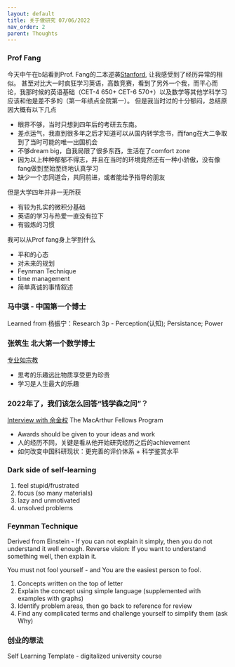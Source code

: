 ```yaml
---
layout: default
title: 关于做研究 07/06/2022
nav_order: 2
parent: Thoughts
--- 
```


### Prof Fang
今天中午在b站看到Prof. Fang的二本逆袭[Stanford](https://www.bilibili.com/video/BV123411J7WU?spm_id_from=333.999.0.0), 让我感受到了经历异常的相似。
甚至对比大一时疯狂学习英语，高数竞赛，看到了另外一个我，而平心而论，我那时候的英语基础（CET-4 650+ CET-6 570+）以及数学等其他学科学习应该和他是差不多的（第一年绩点全院第一）。
但是我当时过的十分郁闷，总结原因大概有以下几点
- 眼界不够，当时只想到四年后的考研去东南。
- 差点运气，我直到很多年之后才知道可以从国内转学念书，而fang在大二争取到了当时可能的唯一出国机会
- 不够dream big，自我局限了很多东西，生活在了comfort zone
- 因为以上种种郁郁不得志，并且在当时的环境竟然还有一种小骄傲，没有像fang做到至始至终地认真学习
- 缺少一个志同道合，共同前进，或者能给予指导的朋友

但是大学四年并非一无所获
- 有较为扎实的微积分基础
- 英语的学习与热爱一直没有拉下
- 有锻炼的习惯

我可以从Prof fang身上学到什么
- 平和的心态
- 对未来的规划
- Feynman Technique
- time management
- 简单真诚的事情叙述 

### 马中骐 - 中国第一个博士
Learned from 杨振宁：Research 3p - Perception(认知); Persistance; Power

### 张筑生 北大第一个数学博士 
[专业如宗教](https://zhuanlan.zhihu.com/p/428990931) 
- 思考的乐趣远比物质享受更为珍贵
- 学习是人生最大的乐趣

### 2022年了，我们该怎么回答“钱学森之问”？
[Interview with 余金权](https://www.youtube.com/watch?v=e4o5rB6atec&ab_channel=%E6%9D%8E%E6%B0%B8%E4%B9%90%E8%80%81%E5%B8%88) The MacArthur Fellows Program
- Awards should be given to your ideas and work
- 人的经历不同，关键是看从他开始研究经历之后的achievement
- 如何改变中国科研现状：更完善的评价体系 + 科学鉴赏水平

### Dark side of self-learning
1. feel stupid/frustrated
2. focus (so many materials)
3. lazy and unmotivated
4. unsolved problems

### Feynman Technique
Derived from Einstein - If you can not explain it simply, then you do not understand it well enough.
Reverse vision: If you want to understand something well, then explain it.

You must not fool yourself - and You are the easiest person to fool.

1. Concepts written on the top of letter
2. Explain the concept using simple language (supplemented with examples with graphs)
3. Identify problem areas, then go back to reference for review
4. Find any complicated terms and challenge yourself to simplify them (ask Why)

### 创业的想法
Self Learning Template - digitalized university course
  